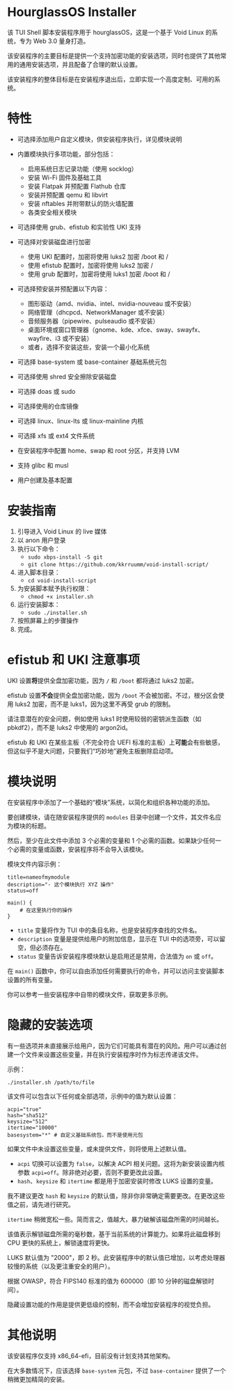 # HourglassOS Installer

该 TUI Shell 脚本安装程序用于 hourglassOS，这是一个基于 Void Linux 的系统，专为 Web 3.0 量身打造。

该安装程序的主要目标是提供一个支持加密功能的安装选项，同时也提供了其他常用的通用安装选项，并且配备了合理的默认设置。

该安装程序的整体目标是在安装程序退出后，立即实现一个高度定制、可用的系统。

# 特性
- 可选择添加用户自定义模块，供安装程序执行，详见模块说明
- 内置模块执行多项功能，部分包括：
  - 启用系统日志记录功能（使用 socklog）
  - 安装 Wi-Fi 固件及基础工具
  - 安装 Flatpak 并预配置 Flathub 仓库
  - 安装并预配置 qemu 和 libvirt
  - 安装 nftables 并附带默认的防火墙配置
  - 各类安全相关模块

- 可选择使用 grub、efistub 和实验性 UKI 支持

- 可选择对安装磁盘进行加密
  - 使用 UKI 配置时，加密将使用 luks2 加密 /boot 和 /
  - 使用 efistub 配置时，加密将使用 luks2 加密 /
  - 使用 grub 配置时，加密将使用 luks1 加密 /boot 和 /

- 可选择预安装并预配置以下内容：
  - 图形驱动（amd、nvidia、intel、nvidia-nouveau 或不安装）
  - 网络管理（dhcpcd、NetworkManager 或不安装）
  - 音频服务器（pipewire、pulseaudio 或不安装）
  - 桌面环境或窗口管理器（gnome、kde、xfce、sway、swayfx、wayfire、i3 或不安装）
  - 或者，选择不安装这些，安装一个最小化系统

- 可选择 base-system 或 base-container 基础系统元包
- 可选择使用 shred 安全擦除安装磁盘
- 可选择 doas 或 sudo
- 可选择使用的仓库镜像
- 可选择 linux、linux-lts 或 linux-mainline 内核
- 可选择 xfs 或 ext4 文件系统
- 在安装程序中配置 home、swap 和 root 分区，并支持 LVM
- 支持 glibc 和 musl
- 用户创建及基本配置

# 安装指南
1. 引导进入 Void Linux 的 live 媒体
2. 以 anon 用户登录
3. 执行以下命令：
   - `sudo xbps-install -S git`
   - `git clone https://github.com/kkrruumm/void-install-script/`
4. 进入脚本目录：
   - `cd void-install-script`
5. 为安装脚本赋予执行权限：
   - `chmod +x installer.sh`
6. 运行安装脚本：
   - `sudo ./installer.sh`
7. 按照屏幕上的步骤操作
8. 完成。


# efistub 和 UKI 注意事项

UKI 设置**将**提供全盘加密功能，因为 `/` 和 `/boot` 都将通过 luks2 加密。

efistub 设置**不会**提供全盘加密功能，因为 `/boot` 不会被加密。不过，根分区会使用 luks2 加密，而不是 luks1，因为这里不再受 grub 的限制。

请注意潜在的安全问题，例如使用 luks1 时使用较弱的密钥派生函数（如 pbkdf2），而不是 luks2 中使用的 argon2id。

efistub 和 UKI 在某些主板（不完全符合 UEFI 标准的主板）上**可能**会有些敏感，但这似乎不是大问题，只要我们“巧妙地”避免主板删除启动项。

# 模块说明

在安装程序中添加了一个基础的“模块”系统，以简化和组织各种功能的添加。

要创建模块，请在随安装程序提供的 `modules` 目录中创建一个文件，其文件名应为模块的标题。

然后，至少在此文件中添加 3 个必需的变量和 1 个必需的函数。如果缺少任何一个必需的变量或函数，安装程序将不会导入该模块。

模块文件内容示例：

```
title=nameofmymodule
description="- 这个模块执行 XYZ 操作"
status=off

main() {
    # 在这里执行你的操作
}
```

- `title` 变量将作为 TUI 中的条目名称，也是安装程序查找的文件名。
- `description` 变量是提供给用户的附加信息，显示在 TUI 中的选项旁，可以留空，但必须存在。
- `status` 变量告诉安装程序模块默认是启用还是禁用，合法值为 `on` 或 `off`。

在 `main()` 函数中，你可以自由添加任何需要执行的命令，并可以访问主安装脚本设置的所有变量。


你可以参考一些安装程序中自带的模块文件，获取更多示例。


# 隐藏的安装选项

有一些选项并未直接展示给用户，因为它们可能具有潜在的风险。用户可以通过创建一个文件来设置这些变量，并在执行安装程序时作为标志传递该文件。

示例：
```
./installer.sh /path/to/file
```

该文件可以包含以下任何或全部选项，示例中的值为默认设置：

```
acpi="true"
hash="sha512"
keysize="512"
itertime="10000"
basesystem="*" # 自定义基础系统包，而不是使用元包
```

如果文件中未设置这些变量，或未提供文件，则将使用上述默认值。

- `acpi` 切换可以设置为 `false`，以解决 ACPI 相关问题。这将为新安装设置内核参数 `acpi=off`。除非绝对必要，否则不要更改此设置。
- `hash`、`keysize` 和 `itertime` 都是用于加密安装时修改 LUKS 设置的变量。

我不建议更改 `hash` 和 `keysize` 的默认值，除非你非常确定需要更改。在更改这些值之前，请先进行研究。

`itertime` 稍微宽松一些。简而言之，值越大，暴力破解该磁盘所需的时间越长。

该值表示解锁磁盘所需的毫秒数，基于当前系统的计算能力。如果将此磁盘移到 CPU 更快的系统上，解锁速度将更快。

LUKS 默认值为 "2000"，即 2 秒。此安装程序中的默认值已增加，以考虑处理器较慢的系统（以及更注重安全的用户）。

根据 OWASP，符合 FIPS140 标准的值为 600000（即 10 分钟的磁盘解锁时间）。

隐藏设置功能的作用是提供更低级的控制，而不会增加安装程序的视觉负担。


# 其他说明

该安装程序仅支持 x86_64-efi，目前没有计划支持其他架构。

在大多数情况下，应该选择 `base-system` 元包，不过 `base-container` 提供了一个稍微更加精简的安装。